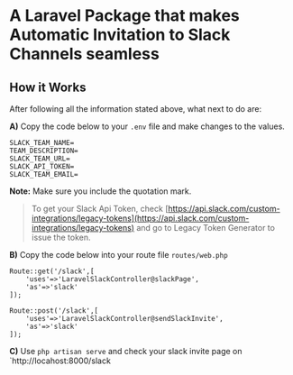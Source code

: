 # A Laravel Package that makes Automatic Invitation to Slack Channels seamless


##  How it Works
After following all the information stated above, what next to do are:

**A)** Copy the code below to your `.env` file and make changes to the values.

```
SLACK_TEAM_NAME=
TEAM_DESCRIPTION=
SLACK_TEAM_URL=
SLACK_API_TOKEN=
SLACK_TEAM_EMAIL=

```

**Note:** Make sure you include the quotation mark.
> To get your Slack Api Token, check [https://api.slack.com/custom-integrations/legacy-tokens](https://api.slack.com/custom-integrations/legacy-tokens) and go to Legacy Token Generator to issue the token.

**B)** Copy the code below into your route file  `routes/web.php`

```
Route::get('/slack',[
    'uses'=>'LaravelSlackController@slackPage',
    'as'=>'slack'
]);

Route::post('/slack',[
    'uses'=>'LaravelSlackController@sendSlackInvite',
    'as'=>'slack'
]);

```

**C)** Use `php artisan serve` and check your slack invite page on `http://locahost:8000/slack
